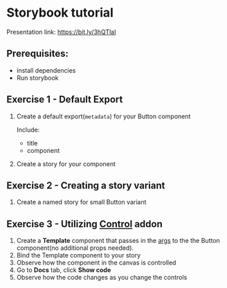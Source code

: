 # Storybook tutorial

Presentation link:
https://bit.ly/3hQTlaI

## Prerequisites:

- install dependencies
- Run storybook

## Exercise 1 - Default Export

1. Create a default export(`metadata`) for your Button component

   Include:

   - title
   - component

2. Create a story for your component

## Exercise 2 - Creating a story variant

1. Create a named story for small Button variant

## Exercise 3 - Utilizing [Control](https://storybook.js.org/docs/react/essentials/controls) addon

1. Create a **Template** component that passes in the [args](https://storybook.js.org/docs/react/writing-stories/args) to the the Button component(no additional props needed).
2. Bind the Template component to your story
3. Observe how the component in the canvas is controlled
4. Go to **Docs** tab, click **Show code**
5. Observe how the code changes as you change the controls